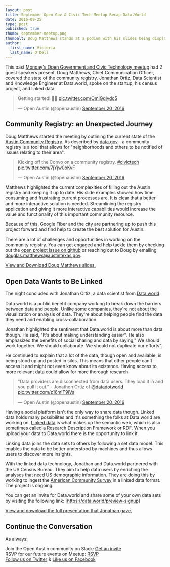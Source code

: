 ```yaml
---
layout: post
title: September Open Gov & Civic Tech Meetup Recap-Data.World
date: 2016-09-25
type: post
published: true
thumb: september-meetup.png
thumbalt: Doug Matthews stands at a podium with his slides being displayed behind him. 
author:
  first_name: Victoria
  last_name: O'Dell
---
```

  
This past [Monday's Open Government and Civic Technology meetup](https://www.meetup.com/Open-Austin/events/233380715/) had 2 guest speakers present. Doug Matthews, Chief Communication Officer, covered the state of the community registry. Jonathan Ortiz, Data Scientist and Knowledge Engineer at Data.world, spoke on the startup, his census project, and linked data. 

<blockquote class="twitter-tweet" data-lang="en"><p lang="en" dir="ltr">Getting started! 🙌🏼 <a href="https://t.co/OmIGqIydo5">pic.twitter.com/OmIGqIydo5</a></p>&mdash; Open Austin (@openaustin) <a href="https://twitter.com/openaustin/status/778021336891346945">September 20, 2016</a></blockquote>


## Community Registry: an Unexpected Journey

Doug Matthews started the meeting by outlining the current state of the [Austin Community Registry](assets/documents/community_registry_pitch.pdf). As described by [data.gov](http://www.austintexas.gov/page/community-registry-search)—a community registry is a tool that allows for "neighborhoods and others to be notified of issues relating to their area".

<blockquote class="twitter-tweet" data-lang="en"><p lang="en" dir="ltr">Kicking off the Convo on a community registry. <a href="https://twitter.com/hashtag/civictech?src=hash">#civictech</a> <a href="https://t.co/7jYjw0oKvF">pic.twitter.com/7jYjw0oKvF</a></p>&mdash; Open Austin (@openaustin) <a href="https://twitter.com/openaustin/status/778028797610176512">September 20, 2016</a></blockquote>


Matthews highlighted the current complexities of filling out the Austin registry and keeping it up to date. His slide examples showed how time consuming and frustrating current processes are. It is clear that a better and more interactive solution is needed. Streamlining the registry application and giving it more interactive capabilities would increase the value and functionality of this important community resource. 

Because of this, Google Fiber and the city are partnering up to push this project forward and find help to create the best solution for Austin. 

There are a lot of challenges and opportunities in working on the community registry. You can get engaged and help tackle them by checking out the [open project issue on github](https://github.com/open-austin/project-ideas/issues/78) or reaching out to Doug by emailing douglas.matthews@austintexas.gov.

[View and Download Doug Matthews slides.](/assets/documents/community_registry_pitch.pdf)

## Open Data Wants to Be Linked

The night concluded with Jonathan Ortiz, a data scientist from [Data.world](https://data.world/). 

Data.world is a public benefit company working to break down the barriers between data and people. Unlike some companies, they're not about the visualization or analysis of data. They're about helping people find the data they need and enabling cross-collaboration. 

Jonathan highlighted the sentiment that Data.world is about more than data though. He said, "It's about making understanding easier".  He also emphasized the benefits of social sharing and data by saying," We should work together. We should collaborate. We should not duplicate our efforts". 

He continued to explain that a lot of the data, though open and available, is being stood up and posted in silos. This means that other people can't access it and might not even know about its existence. Having access to more relevant data could allow for more thorough research. 

<blockquote class="twitter-tweet" data-lang="en"><p lang="en" dir="ltr">&quot;Data providers are disconnected from data users. They load it in and you pull it out.&quot;  - Jonathon Ortiz of <a href="https://twitter.com/datadotworld">@datadotworld</a> <a href="https://t.co/z16mIT9iVs">pic.twitter.com/z16mIT9iVs</a></p>&mdash; Open Austin (@openaustin) <a href="https://twitter.com/openaustin/status/778046012560510976">September 20, 2016</a></blockquote>


Having a social platform isn't the only way to share data though. Linked data holds many possibilites and it's something the folks at Data.world are working on. [Linked data](http://linkeddata.org/) is what makes up the semantic web, which is also sometimes called a Research Description Framework or RDF. When you upload your data to Data.world there is the opportunity to link it. 

Linking data joins the data sets to others by following a set data model. This enables the data to be better understood by machines and thus allows users to discover more insights. 

With the linked data technology, Jonathan and Data.world partnered with the US Census Bureau. They aim to help data users by enriching the analyses that need US demographic information. They are doing this by working to ingest the [American Community Survey](https://www.census.gov/programs-surveys/acs/) in a linked data format. The project is ongoing. 

You can get an invite for Data.world and share some of your own data sets by visiting the following link: [https://data.world/preview-signup]

[View and download the full presentation that Jonathan gave.](/assets/documents/linked-data-presentation.pdf)

## Continue the Conversation

As always: 

Join the Open Austin community on Slack: [Get an invite](http://slack.open-austin.org/)
<br>
RSVP for our future events on Meetup: [RSVP](http://www.meetup.com/Open-Austin/)
<br>
[Follow us on Twitter](https://twitter.com/openaustin?lang=en)
& [Like us on Facebook](https://www.facebook.com/Open-Austin-412390968837071/)

<script async src="//platform.twitter.com/widgets.js" charset="utf-8"></script>

